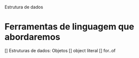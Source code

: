 Estrutura de dados

# Ferramentas de linguagem que abordaremos

[] Estruturas de dados: Objetos
  [] object literal
[] for..of